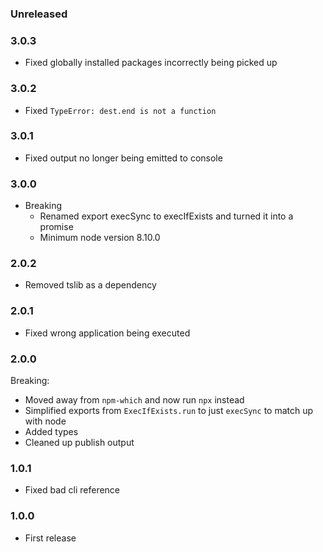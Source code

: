 ### Unreleased

### 3.0.3

- Fixed globally installed packages incorrectly being picked up

### 3.0.2

- Fixed `TypeError: dest.end is not a function`

### 3.0.1

- Fixed output no longer being emitted to console

### 3.0.0

- Breaking
  - Renamed export execSync to execIfExists and turned it into a promise
  - Minimum node version 8.10.0

### 2.0.2

- Removed tslib as a dependency

### 2.0.1

- Fixed wrong application being executed

### 2.0.0

Breaking:

- Moved away from `npm-which` and now run `npx` instead
- Simplified exports from `ExecIfExists.run` to just `execSync` to match up with node
- Added types
- Cleaned up publish output

### 1.0.1

- Fixed bad cli reference

### 1.0.0

- First release
